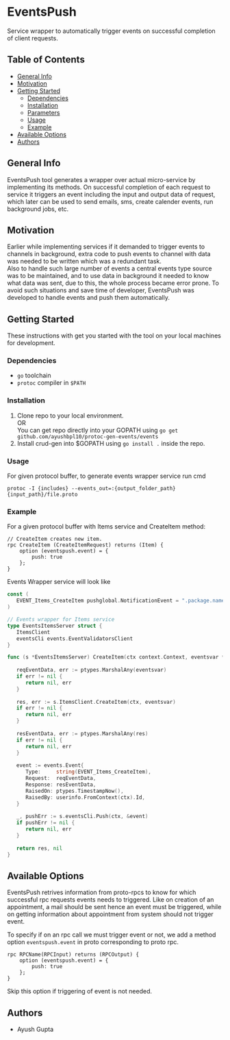 # EventsPush 
Service wrapper to automatically trigger events on successful completion of client requests.

## Table of Contents
* [General Info](#general-info)
* [Motivation](#motivation)
* [Getting Started](#getting-started)
	* [Dependencies](#dependencies)
	* [Installation](#installation)
	* [Parameters](#parameters)
	* [Usage](#usage)
	* [Example](#example)
* [Available Options](#available-options)
* [Authors](#authors)

## General Info
EventsPush tool generates a wrapper over actual micro-service by implementing its methods. On successful completion of each request to service it triggers an event including the input and output data of request, which later can be used to send emails, sms, create calender events, run background jobs, etc. 

## Motivation
Earlier while implementing services if it demanded to trigger events to channels in background, extra code to push events to channel with data was needed to be written which was a redundant task.  
Also to handle such large number of events a central events type source was to be maintained, and to use data in background it needed to know what data was sent, due to this, the whole process became error prone. 
To avoid such situations and save time of developer, EventsPush was developed to handle events and push them automatically.

## Getting Started
These instructions with get you started with the tool on your local machines for development.

### Dependencies
* `go` toolchain
* `protoc` compiler in `$PATH`

### Installation
1. Clone repo to your local environment.  
	OR  
	You can get repo directly into your GOPATH using `go get github.com/ayushbpl10/protoc-gen-events/events`
2. Install crud-gen into $GOPATH using `go install .` inside the repo.

### Usage

For given protocol buffer, to generate events wrapper service run cmd   
```
protoc -I {includes} --events_out=:{output_folder_path} {input_path}/file.proto
```

### Example

For a given protocol buffer with Items service and CreateItem method: 
```Protocol Buffer
// CreateItem creates new item.
rpc CreateItem (CreateItemRequest) returns (Item) {
	option (eventspush.event) = {  
	    push: true  
	};
}
```

Events Wrapper service will look like
```go
const (   
   EVENT_Items_CreateItem pushglobal.NotificationEvent = ".package.name.Items.CreateItem"
)

// Events wrapper for Items service
type EventsItemsServer struct {  
   ItemsClient  
   eventsCli events.EventValidatorsClient  
}

func (s *EventsItemsServer) CreateItem(ctx context.Context, eventsvar *CreateItemRequest) (*Item, error) {  
  
   reqEventData, err := ptypes.MarshalAny(eventsvar)  
   if err != nil {  
      return nil, err  
   }  
  
   res, err := s.ItemsClient.CreateItem(ctx, eventsvar)  
   if err != nil {  
      return nil, err  
   }  
  
   resEventData, err := ptypes.MarshalAny(res)  
   if err != nil {  
      return nil, err  
   }  
  
   event := events.Event{  
      Type:     string(EVENT_Items_CreateItem),  
      Request:  reqEventData,  
      Response: resEventData,  
      RaisedOn: ptypes.TimestampNow(),  
      RaisedBy: userinfo.FromContext(ctx).Id,  
   }  
  
   _, pushErr := s.eventsCli.Push(ctx, &event)  
   if pushErr != nil {  
      return nil, err  
   }  
  
   return res, nil  
}
```

## Available Options
EventsPush retrives information from proto-rpcs to know for which successful rpc requests events needs to triggered. Like on creation of an appointment, a mail should be sent hence an event must be triggered, while on getting information about appointment from system should not trigger event.  

To specify if on an rpc call we must trigger event or not, we add a method option `eventspush.event` in proto corresponding to proto rpc.
```Protocol Buffer
rpc RPCName(RPCInput) returns (RPCOutput) {
	option (eventspush.event) = {  
	    push: true  
	};
}
```
Skip this option if triggering of event is not needed.

## Authors
* Ayush Gupta 